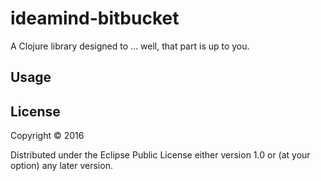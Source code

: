 # ideamind-bitbucket

A Clojure library designed to ... well, that part is up to you.

## Usage

## License

Copyright © 2016

Distributed under the Eclipse Public License either version 1.0 or (at
your option) any later version.

